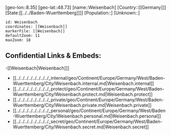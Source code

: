 ﻿---
location: [48.73,8.35]
mapzoom: [7,12] 
mapmarker: city 
type: City
tags:
- geo/City


SpocWebEntityId: 35510
isDeleted: false
confidential: public

---
[geo-lon::8.35]
[geo-lat::48.73]
[name::Weisenbach]
[Country::[[Germany]]]
[State:[[../../Baden-Wuerttemberg]]]]
[Population::]
[Unknown::]


```leaflet
id: Weisenbach
coordinates: [[Weisenbach]]
markerFile: [[Weisenbach]]
defaultZoom: 11 
maxZoom: 18
```


## Confidential Links & Embeds: 
-[[Weisenbach|Weisenbach]]] 
- [[../../../../../../../../_internal/geo/Continent/Europe/Germany/West/Baden-Wuerttemberg/City/Weisenbach.internal.md|Weisenbach.internal]] 
- [[../../../../../../../../_protect/geo/Continent/Europe/Germany/West/Baden-Wuerttemberg/City/Weisenbach.protect.md|Weisenbach.protect]] 
- [[../../../../../../../../_private/geo/Continent/Europe/Germany/West/Baden-Wuerttemberg/City/Weisenbach.private.md|Weisenbach.private]] 
- [[../../../../../../../../_personal/geo/Continent/Europe/Germany/West/Baden-Wuerttemberg/City/Weisenbach.personal.md|Weisenbach.personal]] 
- [[../../../../../../../../_secret/geo/Continent/Europe/Germany/West/Baden-Wuerttemberg/City/Weisenbach.secret.md|Weisenbach.secret]] 
